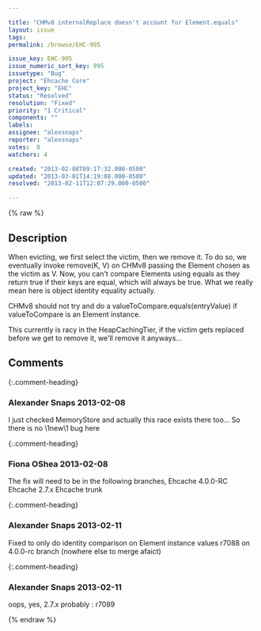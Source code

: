 ```yaml
---

title: "CHMv8 internalReplace doesn't account for Element.equals"
layout: issue
tags: 
permalink: /browse/EHC-995

issue_key: EHC-995
issue_numeric_sort_key: 995
issuetype: "Bug"
project: "Ehcache Core"
project_key: "EHC"
status: "Resolved"
resolution: "Fixed"
priority: "1 Critical"
components: ""
labels: 
assignee: "alexsnaps"
reporter: "alexsnaps"
votes:  0
watchers: 4

created: "2013-02-08T09:17:32.000-0500"
updated: "2013-03-01T14:19:08.000-0500"
resolved: "2013-02-11T12:07:29.000-0500"

---
```




{% raw %}



## Description

<div markdown="1" class="description">

When evicting, we first select the victim, then we remove it.
To do so, we eventually invoke remove(K, V) on CHMv8 passing the Element chosen as the victim as V. Now, you can't compare Elements using equals as they return true if their keys are equal, which will always be true. What we really mean here is object identity equality actually. 

CHMv8 should not try and do a valueToCompare.equals(entryValue) if valueToCompare is an Element instance. 

This currently is racy in the HeapCachingTier, if the victim gets replaced before we get to remove it, we'll remove it anyways...  

</div>

## Comments


{:.comment-heading}
### **Alexander Snaps** <span class="date">2013-02-08</span>

<div markdown="1" class="comment">

I just checked MemoryStore and actually this race exists there too... So there is no \1new\1 bug here

</div>


{:.comment-heading}
### **Fiona OShea** <span class="date">2013-02-08</span>

<div markdown="1" class="comment">

The fix will need to be in the following branches,
Ehcache 4.0.0-RC
Ehcache 2.7.x
Ehcache trunk

</div>


{:.comment-heading}
### **Alexander Snaps** <span class="date">2013-02-11</span>

<div markdown="1" class="comment">

Fixed to only do identity comparison on Element instance values
r7088 on 4.0.0-rc branch
(nowhere else to merge afaict)

</div>


{:.comment-heading}
### **Alexander Snaps** <span class="date">2013-02-11</span>

<div markdown="1" class="comment">

oops, yes, 2.7.x probably : r7089

</div>



{% endraw %}

